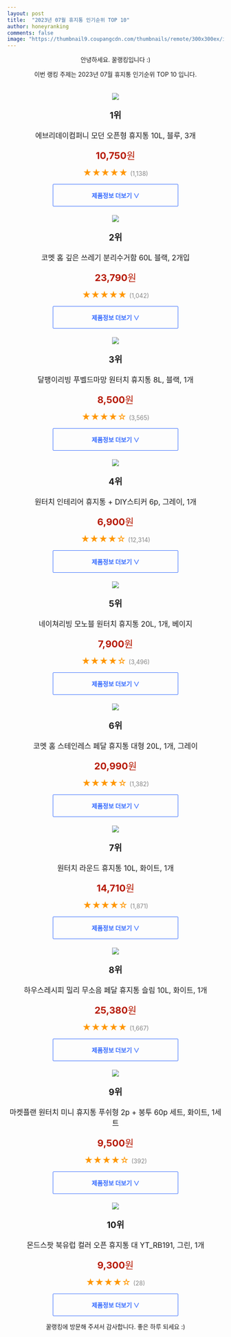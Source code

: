 ```yaml
---
layout: post
title:  "2023년 07월 휴지통 인기순위 TOP 10"
author: honeyranking
comments: false
image: "https://thumbnail9.coupangcdn.com/thumbnails/remote/300x300ex/image/retail/images/2287986457646481-47ea4b3a-b545-412e-94b0-9516ff46498d.jpg"
---
```

<p style="text-align: center;">안녕하세요. 꿀랭킹입니다 :)</p>
<p style="text-align: center;">이번 랭킹 주제는 2023년 07월 휴지통 인기순위 TOP 10 입니다.</p><center><img src="https://thumbnail9.coupangcdn.com/thumbnails/remote/300x300ex/image/retail/images/2287986457646481-47ea4b3a-b545-412e-94b0-9516ff46498d.jpg" style="margin-top:20px" /></center><p style="text-align: center; font-size: 20px"><b>1위</b></p><p style="text-align: center; font-size: 17px">에브리데이컴퍼니 모던 오픈형 휴지통 10L, 블루, 3개</p><p style="text-align: center;"><span style="color: #b61800; font-size: 22px;"><b>10,750</b>원</span></p><p style="text-align: center;"><span style="color: #ff9600; font-size: 20px;">★★★★★ </span><span style="color: #878787;">(1,138)</span></p><center><a href="https://link.coupang.com/a/4XEZO"><div style="font-size: 14px; display: inline-block; padding: 15px 90px; color: #346aff; border-radius: 2px; border: 1px solid #346aff; cursor: pointer;"><b>제품정보 더보기 &or;</b></div></a></center><center><img src="https://thumbnail7.coupangcdn.com/thumbnails/remote/300x300ex/image/retail/images/9693853835476097-b8fffe27-090d-47b8-91ea-c830820da923.jpg" style="margin-top:20px" /></center><p style="text-align: center; font-size: 20px"><b>2위</b></p><p style="text-align: center; font-size: 17px">코멧 홈 깊은 쓰레기 분리수거함 60L 블랙, 2개입</p><p style="text-align: center;"><span style="color: #b61800; font-size: 22px;"><b>23,790</b>원</span></p><p style="text-align: center;"><span style="color: #ff9600; font-size: 20px;">★★★★★ </span><span style="color: #878787;">(1,042)</span></p><center><a href="https://link.coupang.com/a/4XEZP"><div style="font-size: 14px; display: inline-block; padding: 15px 90px; color: #346aff; border-radius: 2px; border: 1px solid #346aff; cursor: pointer;"><b>제품정보 더보기 &or;</b></div></a></center><center><img src="https://thumbnail10.coupangcdn.com/thumbnails/remote/300x300ex/image/retail/images/3646700192694083-36837c8f-7dc4-45ee-a23a-f9d23801f57d.jpg" style="margin-top:20px" /></center><p style="text-align: center; font-size: 20px"><b>3위</b></p><p style="text-align: center; font-size: 17px">달팽이리빙 푸벨드마망 원터치 휴지통 8L, 블랙, 1개</p><p style="text-align: center;"><span style="color: #b61800; font-size: 22px;"><b>8,500</b>원</span></p><p style="text-align: center;"><span style="color: #ff9600; font-size: 20px;">★★★★☆ </span><span style="color: #878787;">(3,565)</span></p><center><a href="https://link.coupang.com/a/4XEZQ"><div style="font-size: 14px; display: inline-block; padding: 15px 90px; color: #346aff; border-radius: 2px; border: 1px solid #346aff; cursor: pointer;"><b>제품정보 더보기 &or;</b></div></a></center><center><img src="https://thumbnail8.coupangcdn.com/thumbnails/remote/300x300ex/image/retail/images/1753388061476434-96a9eade-63c4-4205-a27a-6921a9cdafbf.jpg" style="margin-top:20px" /></center><p style="text-align: center; font-size: 20px"><b>4위</b></p><p style="text-align: center; font-size: 17px">원터치 인테리어 휴지통 + DIY스티커 6p, 그레이, 1개</p><p style="text-align: center;"><span style="color: #b61800; font-size: 22px;"><b>6,900</b>원</span></p><p style="text-align: center;"><span style="color: #ff9600; font-size: 20px;">★★★★☆ </span><span style="color: #878787;">(12,314)</span></p><center><a href="https://link.coupang.com/a/4XEZR"><div style="font-size: 14px; display: inline-block; padding: 15px 90px; color: #346aff; border-radius: 2px; border: 1px solid #346aff; cursor: pointer;"><b>제품정보 더보기 &or;</b></div></a></center><center><img src="https://thumbnail8.coupangcdn.com/thumbnails/remote/300x300ex/image/rs_quotation_api/n0e7hh6w/4fbf5eb7f8c145a78cd96249ab729035.jpg" style="margin-top:20px" /></center><p style="text-align: center; font-size: 20px"><b>5위</b></p><p style="text-align: center; font-size: 17px">네이쳐리빙 모노블 원터치 휴지통 20L, 1개, 베이지</p><p style="text-align: center;"><span style="color: #b61800; font-size: 22px;"><b>7,900</b>원</span></p><p style="text-align: center;"><span style="color: #ff9600; font-size: 20px;">★★★★☆ </span><span style="color: #878787;">(3,496)</span></p><center><a href="https://link.coupang.com/a/4XEZS"><div style="font-size: 14px; display: inline-block; padding: 15px 90px; color: #346aff; border-radius: 2px; border: 1px solid #346aff; cursor: pointer;"><b>제품정보 더보기 &or;</b></div></a></center><center><img src="https://thumbnail9.coupangcdn.com/thumbnails/remote/300x300ex/image/retail/images/1760982707385617-6b77e09a-fe09-4873-91de-0db008ff0107.JPG" style="margin-top:20px" /></center><p style="text-align: center; font-size: 20px"><b>6위</b></p><p style="text-align: center; font-size: 17px">코멧 홈 스테인레스 페달 휴지통 대형 20L, 1개, 그레이</p><p style="text-align: center;"><span style="color: #b61800; font-size: 22px;"><b>20,990</b>원</span></p><p style="text-align: center;"><span style="color: #ff9600; font-size: 20px;">★★★★☆ </span><span style="color: #878787;">(1,382)</span></p><center><a href="https://link.coupang.com/a/4XEZV"><div style="font-size: 14px; display: inline-block; padding: 15px 90px; color: #346aff; border-radius: 2px; border: 1px solid #346aff; cursor: pointer;"><b>제품정보 더보기 &or;</b></div></a></center><center><img src="https://thumbnail6.coupangcdn.com/thumbnails/remote/300x300ex/image/retail/images/1153804201239232-1297c405-a2eb-41c4-9c26-d595c4f4d50a.jpg" style="margin-top:20px" /></center><p style="text-align: center; font-size: 20px"><b>7위</b></p><p style="text-align: center; font-size: 17px">원터치 라운드 휴지통 10L, 화이트, 1개</p><p style="text-align: center;"><span style="color: #b61800; font-size: 22px;"><b>14,710</b>원</span></p><p style="text-align: center;"><span style="color: #ff9600; font-size: 20px;">★★★★☆ </span><span style="color: #878787;">(1,871)</span></p><center><a href="https://link.coupang.com/a/4XEZW"><div style="font-size: 14px; display: inline-block; padding: 15px 90px; color: #346aff; border-radius: 2px; border: 1px solid #346aff; cursor: pointer;"><b>제품정보 더보기 &or;</b></div></a></center><center><img src="https://thumbnail10.coupangcdn.com/thumbnails/remote/300x300ex/image/retail/images/1329114927075372-229b8a31-1a6b-4d02-845f-0825900b2b50.jpg" style="margin-top:20px" /></center><p style="text-align: center; font-size: 20px"><b>8위</b></p><p style="text-align: center; font-size: 17px">하우스레시피 밀리 무소음 페달 휴지통 슬림 10L, 화이트, 1개</p><p style="text-align: center;"><span style="color: #b61800; font-size: 22px;"><b>25,380</b>원</span></p><p style="text-align: center;"><span style="color: #ff9600; font-size: 20px;">★★★★★ </span><span style="color: #878787;">(1,667)</span></p><center><a href="https://link.coupang.com/a/4XEZX"><div style="font-size: 14px; display: inline-block; padding: 15px 90px; color: #346aff; border-radius: 2px; border: 1px solid #346aff; cursor: pointer;"><b>제품정보 더보기 &or;</b></div></a></center><center><img src="https://thumbnail8.coupangcdn.com/thumbnails/remote/300x300ex/image/retail/images/2021/04/30/16/1/3f043442-1c20-4cd8-9ad8-09e9a7dc6753.jpg" style="margin-top:20px" /></center><p style="text-align: center; font-size: 20px"><b>9위</b></p><p style="text-align: center; font-size: 17px">마켓플랜 원터치 미니 휴지통 푸쉬형 2p + 봉투 60p 세트, 화이트, 1세트</p><p style="text-align: center;"><span style="color: #b61800; font-size: 22px;"><b>9,500</b>원</span></p><p style="text-align: center;"><span style="color: #ff9600; font-size: 20px;">★★★★☆ </span><span style="color: #878787;">(392)</span></p><center><a href="https://link.coupang.com/a/4XEZY"><div style="font-size: 14px; display: inline-block; padding: 15px 90px; color: #346aff; border-radius: 2px; border: 1px solid #346aff; cursor: pointer;"><b>제품정보 더보기 &or;</b></div></a></center><center><img src="https://thumbnail10.coupangcdn.com/thumbnails/remote/300x300ex/image/retail/images/2021/05/30/18/5/cd08db4a-6f32-43a7-9aa3-688baba1a10f.jpg" style="margin-top:20px" /></center><p style="text-align: center; font-size: 20px"><b>10위</b></p><p style="text-align: center; font-size: 17px">몬드스팟 북유럽 컬러 오픈 휴지통 대 YT_RB191, 그린, 1개</p><p style="text-align: center;"><span style="color: #b61800; font-size: 22px;"><b>9,300</b>원</span></p><p style="text-align: center;"><span style="color: #ff9600; font-size: 20px;">★★★★☆ </span><span style="color: #878787;">(28)</span></p><center><a href="https://link.coupang.com/a/4XEZZ"><div style="font-size: 14px; display: inline-block; padding: 15px 90px; color: #346aff; border-radius: 2px; border: 1px solid #346aff; cursor: pointer;"><b>제품정보 더보기 &or;</b></div></a></center><p style="text-align: center;">꿀랭킹에 방문해 주셔서 감사합니다. 좋은 하루 되세요 :)</p>
